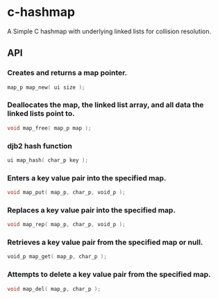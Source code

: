 # c-hashmap
A Simple C hashmap with underlying linked lists for collision resolution.

## API

### Creates and returns a map pointer.
```c
map_p map_new( ui size );
```
### Deallocates the map, the linked list array, and all data the linked lists point to.
```c
void map_free( map_p map );
```
### djb2 hash function
```c
ui map_hash( char_p key );
```
### Enters a key value pair into the specified map.
```c
void map_put( map_p, char_p, void_p );
```
### Replaces a key value pair into the specified map.
```c
void map_rep( map_p, char_p, void_p );
```
### Retrieves a key value pair from the specified map or null.
```c
void_p map_get( map_p, char_p );
```
### Attempts to delete a key value pair from the specified map.
```c
void map_del( map_p, char_p );
```
